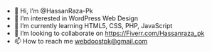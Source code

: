 - 👋 Hi, I’m @HassanRaza-Pk
- 👀 I’m interested in WordPress Web Design
- 🌱 I’m currently learning HTML5, CSS, PHP, JavaScript
- 💞️ I’m looking to collaborate on https://Fiverr.com/Hassanraza_pk
- 📫 How to reach me webdoostpk@gmail.com

<!---
HassanRaza-Pk/HassanRaza-Pk is a ✨ special ✨ repository because its `README.md` (this file) appears on your GitHub profile.
You can click the Preview link to take a look at your changes.
--->
